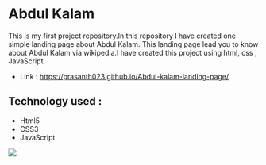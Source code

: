 # Abdul Kalam

This is my first project repository.In this repository I have created one simple landing page about Abdul Kalam. This landing page lead you to know about Abdul Kalam via wikipedia.I have created this project using html, css , JavaScript.

- Link : https://prasanth023.github.io/Abdul-kalam-landing-page/

## Technology used :

- Html5
- CSS3
- JavaScript

![](https://github.com/prasanth023/Abdul-kalam-landing-page/blob/main/img/AbdulKalam.png?raw=true)
